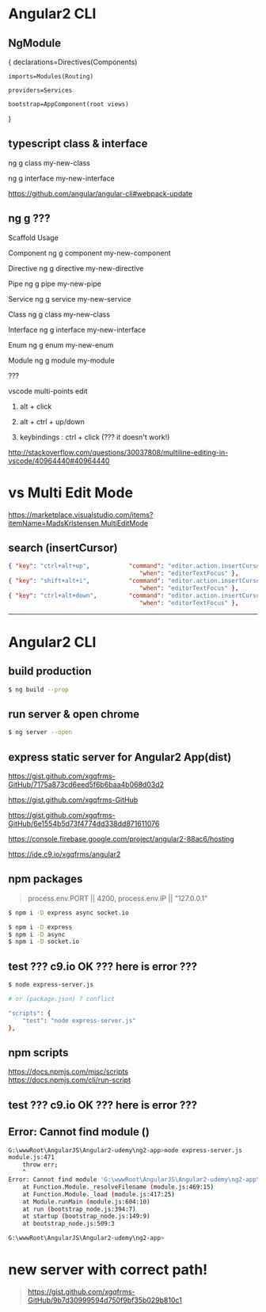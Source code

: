 # Angular2  CLI 

## NgModule 

{
    declarations=Directives(Components)

    imports=Modules(Routing) 

    providers=Services

    bootstrap=AppComponent(root views)
}

## typescript class & interface

ng g class my-new-class  

ng g interface my-new-interface  



https://github.com/angular/angular-cli#webpack-update


## ng g ???

Scaffold	Usage  

Component	ng g component my-new-component  

Directive	ng g directive my-new-directive  

Pipe	ng g pipe my-new-pipe  

Service	ng g service my-new-service  

Class	ng g class my-new-class  

Interface	ng g interface my-new-interface  

Enum	ng g enum my-new-enum  

Module	ng g module my-module  



???

vscode multi-points edit

1. alt + click

2. alt + ctrl + up/down

3. keybindings : ctrl + click (??? it doesn't work!)

http://stackoverflow.com/questions/30037808/multiline-editing-in-vscode/40964440#40964440



# vs Multi Edit Mode

https://marketplace.visualstudio.com/items?itemName=MadsKristensen.MultiEditMode

## search (insertCursor)

```json
{ "key": "ctrl+alt+up",           "command": "editor.action.insertCursorAbove",
                                     "when": "editorTextFocus" },
{ "key": "shift+alt+i",           "command": "editor.action.insertCursorAtEndOfEachLineSelected",
                                     "when": "editorTextFocus" },
{ "key": "ctrl+alt+down",         "command": "editor.action.insertCursorBelow",
                                     "when": "editorTextFocus" },

``` 

***********************************************************************

# Angular2 CLI  

## build production  
```sh
$ ng build --prop

``` 

## run server & open chrome  
```sh
$ ng server --open

``` 

## express static server for Angular2 App(dist)  

https://gist.github.com/xgqfrms-GitHub/7175a873cd6eed5f6b6baa4b068d03d2  

https://gist.github.com/xgqfrms-GitHub  

https://gist.github.com/xgqfrms-GitHub/6e1554b5d73f4774dd338dd871611076

https://console.firebase.google.com/project/angular2-88ac6/hosting  

https://ide.c9.io/xgqfrms/angular2  

## npm packages

> process.env.PORT || 4200, process.env.IP || "127.0.0.1"

```sh
$ npm i -D express async socket.io

$ npm i -D express
$ npm i -D async
$ npm i -D socket.io
``` 

## test  ??? c9.io OK ??? here is error ???

```sh
$ node express-server.js

# or (package.json) ? conflict

"scripts": {
    "test": "node express-server.js"
},

``` 

## npm scripts  
https://docs.npmjs.com/misc/scripts  
https://docs.npmjs.com/cli/run-script  


## test  ??? c9.io OK ??? here is error ???
## Error: Cannot find module ()

```sh
G:\wwwRoot\AngularJS\Angular2-udemy\ng2-app>node express-server.js
module.js:471
    throw err;
    ^
Error: Cannot find module 'G:\wwwRoot\AngularJS\Angular2-udemy\ng2-app\express-server.js'
    at Function.Module._resolveFilename (module.js:469:15)
    at Function.Module._load (module.js:417:25)
    at Module.runMain (module.js:604:10)
    at run (bootstrap_node.js:394:7)
    at startup (bootstrap_node.js:149:9)
    at bootstrap_node.js:509:3

G:\wwwRoot\AngularJS\Angular2-udemy\ng2-app>
``` 


# new server with correct path!

> https://gist.github.com/xgqfrms-GitHub/9b7d30999594d750f9bf35b029b810c1



